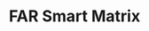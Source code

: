 ---
title: FAR Smart Matrix
description: Use this tool for a searchable and filterable interactive way to view or research information within the FAR.
external_url: www.acquisition.gov/far-smart-matrix
content_tags:
type: link
filters: p-filter na-branded-offering na-audience
---